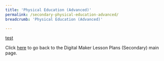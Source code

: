 ```yaml
---
title: 'Physical Education (Advanced)'
permalink: /secondary-physical-education-advanced/
breadcrumb: 'Physical Education (Advanced)'

---
```



[test](/placeholder-secondary-physical-education-advanced/)

Click [here](/in-schools/digital-maker/lesson-ideas-secondary/) to go back to the Digital Maker Lesson Plans (Secondary) main page.
